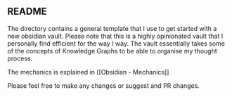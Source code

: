 ## README

The directory contains a general template that I use to get started with a new obsidian vault. Please note that this is a highly opinionated vault that I personally find efficient for the way I way. The vault essentially takes some of the concepts of Knowledge Graphs to be able to organise my thought process. 

The mechanics is explained in [[Obsidian - Mechanics]]

Please feel free to make any changes or suggest and PR changes. 





